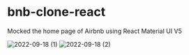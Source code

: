 # bnb-clone-react
Mocked the home page of Airbnb using React Material UI V5 

![2022-09-18 (1)](https://user-images.githubusercontent.com/105461062/190890076-74bc5117-d493-4c02-aae2-73530f5bb996.png)
![2022-09-18 (2)](https://user-images.githubusercontent.com/105461062/190890086-c80f00da-ad2d-4fb8-87ad-05cb6ccbd86f.png)
